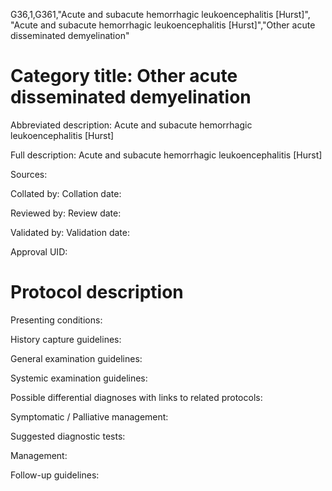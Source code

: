G36,1,G361,"Acute and subacute hemorrhagic leukoencephalitis [Hurst]", "Acute and subacute hemorrhagic leukoencephalitis [Hurst]","Other acute disseminated demyelination"
# Category title: Other acute disseminated demyelination

Abbreviated description: Acute and subacute hemorrhagic leukoencephalitis [Hurst]

Full description: Acute and subacute hemorrhagic leukoencephalitis [Hurst]

Sources:

Collated by:
Collation date:

Reviewed by:
Review date:

Validated by:
Validation date:

Approval UID:

# Protocol description

Presenting conditions:

History capture guidelines:

General examination guidelines:

Systemic examination guidelines:

Possible differential diagnoses with links to related protocols:

Symptomatic / Palliative management:

Suggested diagnostic tests:

Management:

Follow-up guidelines:
